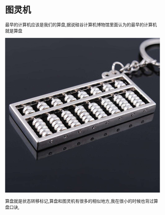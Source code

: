 # 图灵机

最早的计算机应该是我们的算盘,据说硅谷计算机博物馆里面认为的最早的计算机就是算盘

![](media/15473901290125.jpg)


算盘就是状态转移标记,算盘和图灵机有很多的相似地方,我在很小的时候也背过算盘口诀,

